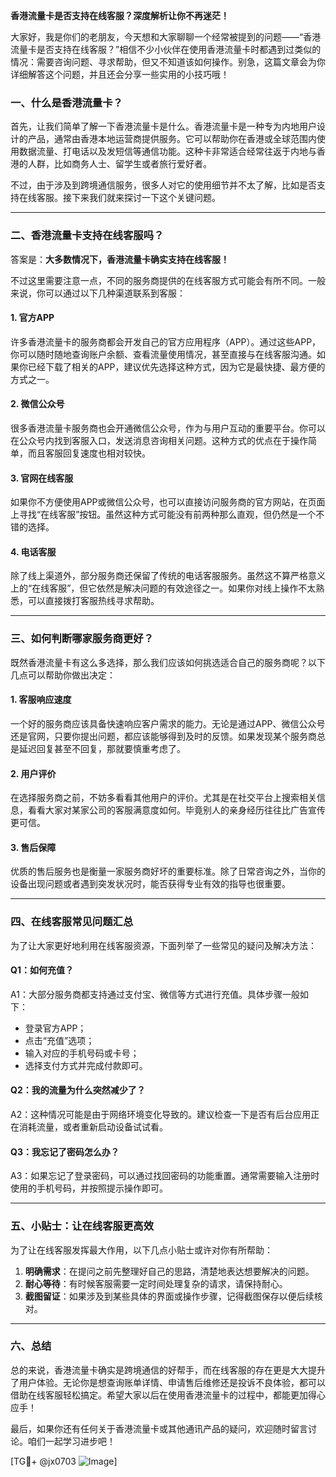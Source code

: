 **香港流量卡是否支持在线客服？深度解析让你不再迷茫！**

大家好，我是你们的老朋友，今天想和大家聊聊一个经常被提到的问题——“香港流量卡是否支持在线客服？”相信不少小伙伴在使用香港流量卡时都遇到过类似的情况：需要咨询问题、寻求帮助，但又不知道该如何操作。别急，这篇文章会为你详细解答这个问题，并且还会分享一些实用的小技巧哦！

### **一、什么是香港流量卡？**

首先，让我们简单了解一下香港流量卡是什么。香港流量卡是一种专为内地用户设计的产品，通常由香港本地运营商提供服务。它可以帮助你在香港或全球范围内使用数据流量、打电话以及发短信等通信功能。这种卡非常适合经常往返于内地与香港的人群，比如商务人士、留学生或者旅行爱好者。

不过，由于涉及到跨境通信服务，很多人对它的使用细节并不太了解，比如是否支持在线客服。接下来我们就来探讨一下这个关键问题。

---

### **二、香港流量卡支持在线客服吗？**

答案是：**大多数情况下，香港流量卡确实支持在线客服！**

不过这里需要注意一点，不同的服务商提供的在线客服方式可能会有所不同。一般来说，你可以通过以下几种渠道联系到客服：

#### 1. 官方APP
许多香港流量卡的服务商都会开发自己的官方应用程序（APP）。通过这些APP，你可以随时随地查询账户余额、查看流量使用情况，甚至直接与在线客服沟通。如果你已经下载了相关的APP，建议优先选择这种方式，因为它是最快捷、最方便的方式之一。

#### 2. 微信公众号
很多香港流量卡服务商也会开通微信公众号，作为与用户互动的重要平台。你可以在公众号内找到客服入口，发送消息咨询相关问题。这种方式的优点在于操作简单，而且客服回复速度也相对较快。

#### 3. 官网在线客服
如果你不方便使用APP或微信公众号，也可以直接访问服务商的官方网站，在页面上寻找“在线客服”按钮。虽然这种方式可能没有前两种那么直观，但仍然是一个不错的选择。

#### 4. 电话客服
除了线上渠道外，部分服务商还保留了传统的电话客服服务。虽然这不算严格意义上的“在线客服”，但它依然是解决问题的有效途径之一。如果你对线上操作不太熟悉，可以直接拨打客服热线寻求帮助。

---

### **三、如何判断哪家服务商更好？**

既然香港流量卡有这么多选择，那么我们应该如何挑选适合自己的服务商呢？以下几点可以帮助你做出决定：

#### 1. 客服响应速度
一个好的服务商应该具备快速响应客户需求的能力。无论是通过APP、微信公众号还是官网，只要你提出问题，都应该能够得到及时的反馈。如果发现某个服务商总是延迟回复甚至不回复，那就要慎重考虑了。

#### 2. 用户评价
在选择服务商之前，不妨多看看其他用户的评价。尤其是在社交平台上搜索相关信息，看看大家对某家公司的客服满意度如何。毕竟别人的亲身经历往往比广告宣传更可信。

#### 3. 售后保障
优质的售后服务也是衡量一家服务商好坏的重要标准。除了日常咨询之外，当你的设备出现问题或者遇到突发状况时，能否获得专业有效的指导也很重要。

---

### **四、在线客服常见问题汇总**

为了让大家更好地利用在线客服资源，下面列举了一些常见的疑问及解决方法：

#### Q1：如何充值？
A1：大部分服务商都支持通过支付宝、微信等方式进行充值。具体步骤一般如下：
- 登录官方APP；
- 点击“充值”选项；
- 输入对应的手机号码或卡号；
- 选择支付方式并完成付款即可。

#### Q2：我的流量为什么突然减少了？
A2：这种情况可能是由于网络环境变化导致的。建议检查一下是否有后台应用正在消耗流量，或者重新启动设备试试看。

#### Q3：我忘记了密码怎么办？
A3：如果忘记了登录密码，可以通过找回密码的功能重置。通常需要输入注册时使用的手机号码，并按照提示操作即可。

---

### **五、小贴士：让在线客服更高效**

为了让在线客服发挥最大作用，以下几点小贴士或许对你有所帮助：

1. **明确需求**：在提问之前先整理好自己的思路，清楚地表达想要解决的问题。
2. **耐心等待**：有时候客服需要一定时间处理复杂的请求，请保持耐心。
3. **截图留证**：如果涉及到某些具体的界面或操作步骤，记得截图保存以便后续核对。

---

### **六、总结**

总的来说，香港流量卡确实是跨境通信的好帮手，而在线客服的存在更是大大提升了用户体验。无论你是想查询账单详情、申请售后维修还是投诉不良体验，都可以借助在线客服轻松搞定。希望大家以后在使用香港流量卡的过程中，都能更加得心应手！

最后，如果你还有任何关于香港流量卡或其他通讯产品的疑问，欢迎随时留言讨论。咱们一起学习进步吧！

[TG💪+ @jx0703 ![Image](https://github.com/user-attachments/assets/dbca1d08-cadb-493c-b0ec-ad6f7a83f270)]